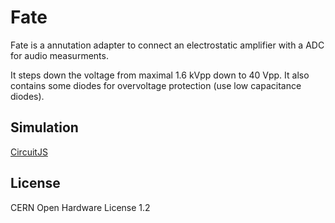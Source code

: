 # Fate

Fate is a annutation adapter to connect an electrostatic amplifier with a ADC for audio measurments.

It steps down the voltage from maximal 1.6 kVpp down to 40 Vpp. It also contains some diodes for
overvoltage protection (use low capacitance diodes).

## Simulation

[CircuitJS](https://www.falstad.com/circuit/circuitjs.html?cct=$+13+0.0000014204545454545454+0.15814360605671443+53+5+43%0AR+-32+64+-64+64+0+1+22000+400+0+0+0.5%0AR+-32+288+-64+288+0+1+22000+400+0+3.141592653589793+0.5%0Ap+-32+64+-32+288+1+0%0Ar+80+288+32+288+0+35000%0Aw+96+64+80+64+0%0Aw+96+288+80+288+0%0Ap+288+64+288+288+1+0%0Ar+96+256+96+208+0+1800%0Aw+-32+64+-16+64+0%0Aw+-32+288+-16+288+0%0Aw+160+64+96+64+0%0Ar+384+208+384+144+0+100000%0Aw+384+64+384+144+0%0Aw+384+288+384+208+0%0Ar+-16+288+32+288+0+35000%0Ar+-16+64+32+64+0+35000%0Ar+80+64+32+64+0+35000%0Ar+96+144+96+96+0+1800%0Aw+96+288+160+288+0%0Aw+96+96+96+64+0%0Aw+96+256+96+288+0%0Aw+288+64+384+64+0%0Aw+288+288+384+288+0%0Aw+96+144+96+208+0%0A34+fwdrop%5Cq0.37+0+1.0000000000000001e-7+0+0.887514607756+20%0Ad+160+128+160+176+2+fwdrop%5Cq0.37%0Aw+160+64+208+64+0%0Aw+160+288+208+288+0%0Ac+208+144+208+208+0+5e-11+3.331173440527873%0Aw+208+64+288+64+0%0Aw+208+288+288+288+0%0Aw+160+64+160+128+0%0Aw+160+224+160+288+0%0Aw+208+64+208+144+0%0Aw+208+208+208+288+0%0Ad+160+224+160+176+2+fwdrop%5Cq0.37%0Ax+122+306+303+309+4+12+(capacitor%5Csonly%5Csfor%5Cssimulation)%0Ag+96+176+64+176+0%0Ao+2+1+0+12546+800+0.0001+0+1%0Ao+6+1+0+12546+19.373898404904125+0.0001+1+1%0A)

## License
CERN Open Hardware License 1.2
